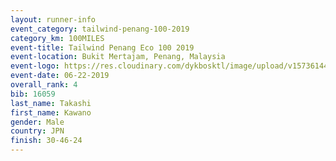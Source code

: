 ```yaml
---
layout: runner-info 
event_category: tailwind-penang-100-2019 
category_km: 100MILES 
event-title: Tailwind Penang Eco 100 2019 
event-location: Bukit Mertajam, Penang, Malaysia 
event-logo: https://res.cloudinary.com/dykbosktl/image/upload/v1573614442/Logo/Logo_gqlzi3.jpg
event-date: 06-22-2019 
overall_rank: 4
bib: 16059
last_name: Takashi
first_name: Kawano
gender: Male
country: JPN
finish: 30-46-24
---
```

